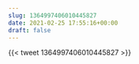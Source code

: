 ```yaml
---
slug: 1364997406010445827
date: 2021-02-25 17:55:16+00:00
draft: false
---
```


{{< tweet 1364997406010445827 >}}
